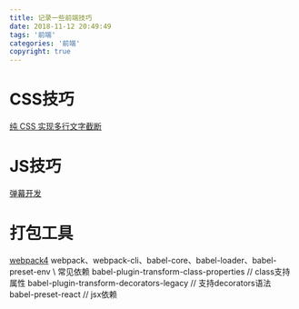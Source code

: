 ```yaml
---
title: 记录一些前端技巧
date: 2018-11-12 20:49:49
tags: '前端'
categories: '前端'
copyright: true
---
```

#	CSS技巧
[纯 CSS 实现多行文字截断](https://github.com/happylindz/blog/issues/12)
#	JS技巧
[弹幕开发](https://juejin.im/post/5be54a286fb9a049ae07641b)



#	打包工具
[webpack4](https://juejin.im/post/5bd66efcf265da0a8a6af2d2)
webpack、webpack-cli、babel-core、babel-loader、babel-preset-env \\ 常见依赖
babel-plugin-transform-class-properties // class支持属性
babel-plugin-transform-decorators-legacy // 支持decorators语法
babel-preset-react // jsx依赖


